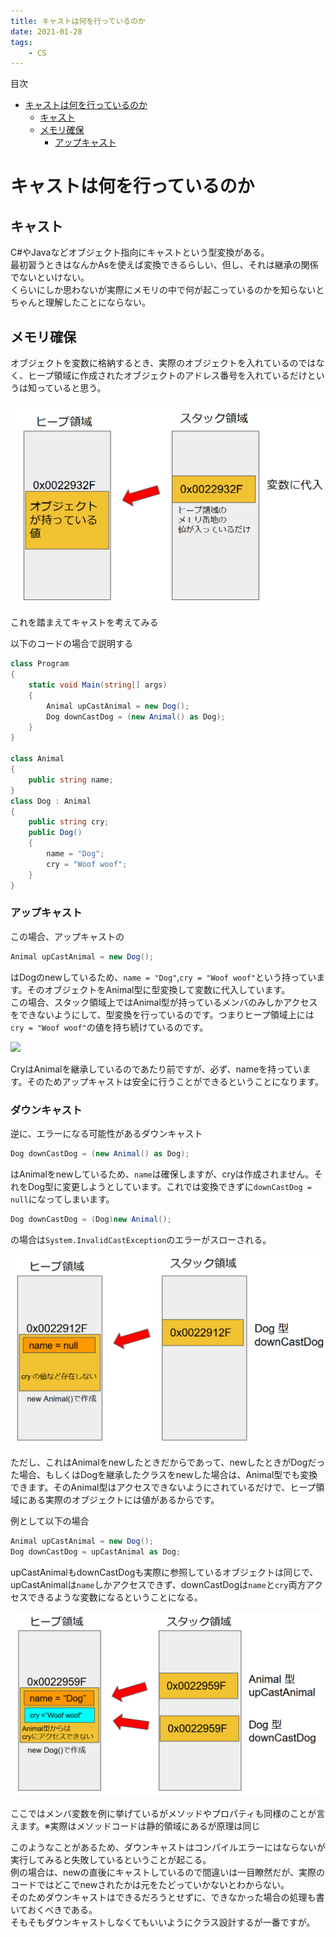 ```yaml
---
title: キャストは何を行っているのか
date: 2021-01-28
tags:
    - CS
---
```


目次
<!-- @import "[TOC]" {cmd="toc" depthFrom=1 depthTo=6 orderedList=false} -->
<!-- code_chunk_output -->

- [キャストは何を行っているのか](#キャストは何を行っているのか)
  - [キャスト](#キャスト)
  - [メモリ確保](#メモリ確保)
    - [アップキャスト](#アップキャスト)

<!-- /code_chunk_output -->

# キャストは何を行っているのか

## キャスト
C#やJavaなどオブジェクト指向にキャストという型変換がある。  
最初習うときはなんかAsを使えば変換できるらしい、但し、それは継承の関係でないといけない。  
くらいにしか思わないが実際にメモリの中で何が起こっているのかを知らないとちゃんと理解したことにならない。

## メモリ確保

オブジェクトを変数に格納するとき、実際のオブジェクトを入れているのではなく、ヒープ領域に作成されたオブジェクトのアドレス番号を入れているだけというは知っていると思う。

![](キャストは何を行っているのか/2021-01-30-11-23-16.png)

これを踏まえてキャストを考えてみる

以下のコードの場合で説明する
```CS
class Program
{
    static void Main(string[] args)
    {
        Animal upCastAnimal = new Dog();
        Dog downCastDog = (new Animal() as Dog);
    }
}

class Animal
{
    public string name;
}
class Dog : Animal
{
    public string cry;
    public Dog()
    {
        name = "Dog";
        cry = "Woof woof";
    }
}
```

### アップキャスト

この場合、アップキャストの
```CS
Animal upCastAnimal = new Dog();
````
はDogのnewしているため、`name = "Dog"`,`cry = "Woof woof"`という持っています。そのオブジェクトをAnimal型に型変換して変数に代入しています。  
この場合、スタック領域上ではAnimal型が持っているメンバのみしかアクセスをできないようにして、型変換を行っているのです。つまりヒープ領域上には`cry = "Woof woof"`の値を持ち続けているのです。

![](キャストは何を行っているのか/2021-01-30-11-54-20.png)

CryはAnimalを継承しているのであたり前ですが、必ず、nameを持っています。そのためアップキャストは安全に行うことができるということになります。  

### ダウンキャスト

逆に、エラーになる可能性があるダウンキャスト
```CS
Dog downCastDog = (new Animal() as Dog);
````
はAnimalをnewしているため、`name`は確保しますが、cryは作成されません。それをDog型に変更しようとしています。これでは変換できずに`downCastDog = null`になってしまいます。  
```CS
Dog downCastDog = (Dog)new Animal();
```
の場合は`System.InvalidCastException`のエラーがスローされる。

![](キャストは何を行っているのか/2021-01-30-11-56-35.png)

ただし、これはAnimalをnewしたときだからであって、newしたときがDogだった場合、もしくはDogを継承したクラスをnewした場合は、Animal型でも変換できます。そのAnimal型はアクセスできないようにされているだけで、ヒープ領域にある実際のオブジェクトには値があるからです。

例として以下の場合
```CS
Animal upCastAnimal = new Dog();
Dog downCastDog = upCastAnimal as Dog;
```

upCastAnimalもdownCastDogも実際に参照しているオブジェクトは同じで、upCastAnimalは`name`しかアクセスできず、downCastDogは`name`と`cry`両方アクセスできるような変数になるということになる。

![](キャストは何を行っているのか/2021-01-30-12-19-07.png)

ここではメンバ変数を例に挙げているがメソッドやプロパティも同様のことが言えます。※実際はメソッドコードは静的領域にあるが原理は同じ  

このようなことがあるため、ダウンキャストはコンパイルエラーにはならないが実行してみると失敗しているということが起こる。  
例の場合は、newの直後にキャストしているので間違いは一目瞭然だが、実際のコードではどこでnewされたかは元をたどっていかないとわからない。  
そのためダウンキャストはできるだろうとせずに、できなかった場合の処理も書いておくべきである。  
そもそもダウンキャストしなくてもいいようにクラス設計するが一番ですが。  

